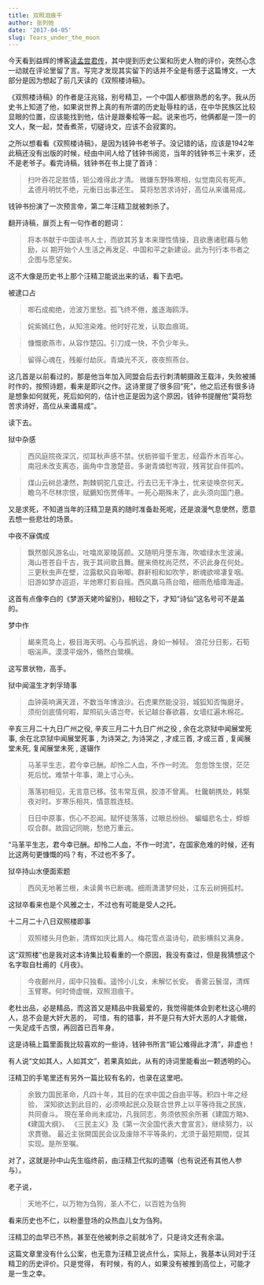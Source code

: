 ```yaml
---
title: 双照泪痕干
author: 张列弛
date: '2017-04-05'
slug: Tears_under_the_moon
---
```


今天看到益辉的博客[读孟尝君传](https://yihui.name/cn/2017/04/meng-chang-jun/)，其中提到历史公案和历史人物的评价，突然心念一动就在评论里留了言。写完才发现其实留下的话并不全是有感于这篇博文，一大部分是因为想起了前几天读的《双照楼诗稿》。

《双照楼诗稿》的作者是汪兆铭，别号精卫，一个中国人都很熟悉的名字。我从历史书上知道了他，如果说世界上真的有所谓的历史耻辱柱的话，在中华民族区比较显眼的位置，应该能找到他，估计是跟秦桧等一起。说来也巧，他俩都是一顶一的文人，聚一起，焚香煮茶，切磋诗文，应该不会寂寞的。

之所以想看看《双照楼诗稿》，是因为钱钟书老爷子。没记错的话，应该是1942年此稿还没有出版的时候，经由中间人给了钱钟书阅览，当年的钱钟书三十来岁，还不是老爷子。看完诗稿，钱钟书在书上提了首诗：

> 扫叶吞花足胜情，钜公难得此才清。
微嫌东野殊寒相，似觉南风有死声。
孟德月明忧不绝，元衡日出事还生。
莫将愁苦求诗好，高位从来谶易成。

钱钟书扮演了一次预言帝，第二年汪精卫就被刺杀了。

翻开诗稿，扉页上有一句作者的题词：

> 将本书献于中国读书人士，而欲其苏复本来理性情操，且欲惠诸慰藉与勉励，以
期开始个人生活之再发足、中国和平之新建设。此为刊行本书者之企图与愿望矣。

这不大像是历史书上那个汪精卫能说出来的话，看下去吧。

被逮口占

> 啣石成痴绝，沧波万里愁。孤飞终不倦，羞逐海鸥浮。

> 姹紫嫣红色，从知渲染难。他时好花发，认取血痕斑。

> 慷慨歌燕市，从容作楚囚。引刀成一快，不负少年头。

> 留得心魂在，残躯付劫灰。青燐光不灭，夜夜照燕台。

这几首是以前看过的，那是他当年加入同盟会后去行刺清朝摄政王载沣，失败被捕时作的，按照诗题，看来是即兴之作。这诗里提了很多回“死”，他之后还有很多诗是想象如何就死，死后如何的，估计也正是因为这个原因，钱钟书提醒他“莫将愁苦求诗好，高位从来谶易成”。

读下去。

狱中杂感

> 西风庭院夜深沉，彻耳秋声感不禁。伏枥骅骝千里志，经霜乔木百年心。
南冠未改支离态，画角中含激楚音。多谢青燐慰岑寂，残宵犹自伴孤吟。

> 煤山云树总凄然，荆棘铜驼几变迁。行去已无干净土，忧来徒唤奈何天。
瞻乌不尽林宗恨，赋鵩知伤贾傅年。一死心期殊未了，此头须向国门悬。

又是求死，不知道当年的汪精卫是真的随时准备赴死呢，还是浪漫气息使然，愿意去想一些悲壮的场景。

中夜不寐偶成

> 飘然御风游名山，吐噏岚翠陵孱颜。又随明月堕东海，吹嘘绿水生波澜。
海山苍苍自千古，我于其间歌且舞。醒来倚枕尚茫然，不识此身在何处。
三更秋虫声在壁，泣露欷风自啾唧。群鼾相和如吹竽，断魂欲啼凄复咽。
旧游如梦亦迢迢，半灺寒灯影自摇。西风羸马燕台暗，细雨危樯瘴海遥。

这首有点像李白的《梦游天姥吟留别》，相较之下，才知“诗仙”这名号可不是盖的。

梦中作

> 朅来荒岛上，极目海天明。心与孤帆远，身如一棹轻。
浪花分日影，石筍咽湍声。漠漠平烟外，翛然白鹭横。

这写景状物，高手。

狱中闻温生才刺孚琦事

> 血钟英响满天涯，不数当年博浪沙。石虎果然能没羽，城狐知否悔磨牙。
须衔剑底情何暇，犀照矶头语岂夸。长记越台春欲暮，女墙红遍木棉花。

辛亥三月二十九日广州之役,
辛亥三月二十九日广州之役 , 余在北京狱中闻展堂死事,
余在北京狱中闻展堂死事 , 为诗哭之,
为诗哭之 , 才成三首,
才成三首 ,
复闻展堂未死,
复闻展堂未死 , 遂辍作

> 马革平生志，君今幸已酬。却怜二人血，不作一时流。
忽忽馀生恨，茫茫死后忧。难禁十年事，潮上寸心头。

> 落落初相见，无言意已移。弦韦常互佩，胶漆不曾离。
杜鑱朝携处，韩檠夜对时。岁寒乐相共，情意胜连枝。

> 日日中原事，伤心不忍闻。赋怀徒落落，过眼总纷纷。
蝙蝠悲名士，蜉蝣叹合群。故园记同眺，愁绝万重云。

“马革平生志，君今幸已酬。却怜二人血，不作一时流”，在国家危难的时候，还有比这两句更慷慨的吗？有，不过也不多了。


狱卒持山水便面索题

> 西风无地著兰根，未读黄书已断魂。细雨潇潇梦何处，江东云树拥孤村。

这狱卒看来也是个风雅之士，不过也有可能是受人之托。

十二月二十八日双照楼即事

> 双照楼头月色新，清辉如庆比肩人。梅花雪点温诗句，疏影横斜又满身。

这“双照楼”也是我对这本诗集比较看重的一个原因，我没有查过，但是我猜想这个名字取自杜甫的《月夜》。

> 今夜鄜州月，闺中只独看。遥怜小儿女，未解忆长安。
香雾云鬟湿，清辉玉臂寒。何时倚虚幌，双照泪痕干。

老杜出品，必是精品，而这首又是精品中我最爱的，我觉得能体会到老杜这心境的人，总不会是大奸大恶的，
可惜，有的错事，并不是只有大奸大恶的人才能做，一失足成千古恨，再回首已百年身。

这是诗稿上篇里面我比较喜欢的一些诗，钱钟书所言“钜公难得此才清”，非虚也！

有人说“文如其人，人如其文”，若果真如此，从有的诗词里能看出一颗透明的心。

汪精卫的手笔里还有另外一篇比较有名的，也录在这里吧。

> 余致力国民革命，凡四十年，其目的在求中国之自由平等。积四十年之经验，
深知欲达到此目的，必须唤起民众及联合世界上以平等待我之民族，共同奋斗。
現在革命尚未成功，凡我同志，务须依照余所著《建国方略》、《建国大纲》、
《三民主义》及《第一次全国代表大會宣言》，继续努力，以求貫徹。
最近主张開国民会议及废除不平等条約，尤须于最短期間，促其实现。是所至嘱。

对了，这就是孙中山先生临终前，由汪精卫代拟的遗嘱（也有说还有其他人参与）。

老子说，

> 天地不仁，以万物为刍狗，圣人不仁，以百姓为刍狗

看来历史也不仁，以粉墨登场的众热血儿女为刍狗。

汪精卫的血早已不热，甚至在他被刺杀之前就冷了，只是诗文还有余温。

这篇文章里没有什么公案，也无意为汪精卫说点什么，实际上，我基本认同对于汪精卫的历史评价。只是觉得，
有时候，有的人，如果没有被推到高位上，可能才是一生之幸。









